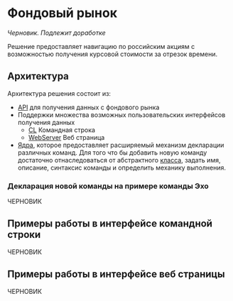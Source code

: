 # Фондовый рынок
_Черновик. Подлежит доработке_

Решение предоставляет навигацию по российским акциям с возможностью получения курсовой стоимости за отрезок времени.

## Архитектура
Архитектура решения состоит из:
* [API](src/equities)  для получения данных с фондового рынка
* Поддержки множества возможных пользовательских интерфейсов получения данных
    * [CL](src/interface/cl) Командная строка
    * [WebServer](src/interface/webserver) Веб страница
* [Ядра](src/interface/core), которое предоставляет расширяемый механизм декларации различных команд. Для того что бы 
добавить новую команду достаточно отнаследоваться от абстрактного [класса](src/interface/core/commands/cmd.py), 
задать имя, описание, синтаксис команды и определить механику выполнения.

### Декларация новой команды на примере команды Эхо
ЧЕРНОВИК

## Примеры работы в интерфейсе командной строки
ЧЕРНОВИК

## Примеры работы в интерфейсе веб страницы
ЧЕРНОВИК 




    
